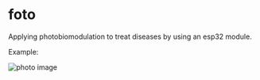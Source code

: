 # foto

Applying photobiomodulation to treat diseases by using an esp32 module.

Example:

![photo image](https://github.com/carlosgd17/foto)
